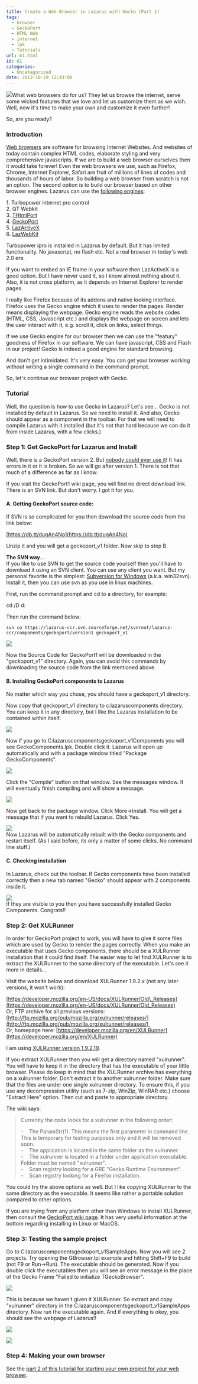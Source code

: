 ```yaml
---
title: Create a Web Browser in Lazarus with Gecko (Part 1)
tags:
  - browser
  - GeckoPort
  - HTML Web
  - internet
  - lpk
  - Tutorials
url: 61.html
id: 61
categories:
  - Uncategorized
date: 2013-10-29 12:43:00
---
```


![](http://4.bp.blogspot.com/-F167n1pr6Kk/Um-qCFAy0SI/AAAAAAAABSE/fCp76waB7HE/s1600/firefox-funny-icon.jpg)What web browsers do for us? They let us browse the internet, serve some wicked features that we love and let us customize them as we wish. Well, now it's time to make your own and customize it even further!  
  
  
So, are you ready?  
  

### Introduction

  
[Web browsers](http://en.wikipedia.org/wiki/Web_browser) are software for browsing Internet Websites. And websites of today contain complex HTML codes, elaborate styling and very comprehensive javascripts. If we are to build a web browser ourselves then it would take forever! Even the web browsers we use, such as Firefox, Chrome, Internet Explorer, Safari are fruit of millions of lines of codes and thousands of hours of labor. So building a web browser from scratch is not an option. The second option is to build our browser based on other browser engines. Lazarus can use the [following engines](http://wiki.freepascal.org/Webbrowser):  
  
1\. Turbopower internet pro control  
2\. QT Webkit  
3\. [THtmlPort](http://wiki.freepascal.org/THtmlPort)  
4\. [GeckoPort](http://wiki.freepascal.org/GeckoPort)  
5\. [LazActiveX](http://wiki.freepascal.org/LazActiveX)  
6\. [LazWebKit](http://sourceforge.net/p/lazwebkit/wiki/Home/)  
  
Turbopower ipro is installed in Lazarus by default. But it has limited functionality. No javascript, no flash etc. Not a real browser in today's web 2.0 era.  
  
If you want to embed an IE frame in your software then LazActiveX is a good option. But I have never used it, so I know almost nothing about it. Also, it is not cross platform, as it depends on Internet Explorer to render pages.  
  
I really like Firefox because of its addons and native looking interface. Firefox uses the Gecko engine which it uses to render the pages. Render means displaying the webpage. Gecko engine reads the website codes (HTML, CSS, Javascript etc.) and displays the webpage on screen and lets the user interact with it, e.g. scroll it, click on links, select things.  
  
If we use Gecko engine for our browser then we can use the "featury" goodness of Firefox in our software. We can have javascript, CSS and Flash in our project! Gecko is indeed a good engine for standard browsing.  
  
And don't get intimidated. It's very easy. You can get your browser working without writing a single command in the command prompt.  
  
So, let's continue our browser project with Gecko.  
  
  

### Tutorial

  
Well, the question is how to use Gecko in Lazarus? Let's see... Gecko is not installed by default in Lazarus. So we need to install it. And also, Gecko should appear as a component in the toolbar. For that we will need to compile Lazarus with it installed (but it's not that hard because we can do it from inside Lazarus, with a few clicks.)  
  
  

### Step 1: Get GeckoPort for Lazarus and Install

  
Well, there is a GeckoPort version 2. But [nobody could ever use it](http://forum.lazarus.freepascal.org/index.php/topic,19437.msg110804.html#msg110804)! It has errors in it or it is broken. So we will go after version 1. There is not that much of a difference as far as I know.  
  
If you visit the GeckoPort1 wiki page, you will find no direct download link. There is an SVN link. But don't worry. I got it for you.  
  

#### A. Getting GeckoPort source code:

  
If SVN is so complicated for you then download the source code from the link below:  
  
[https://db.tt/dugAn4No](https://db.tt/dugAn4No)  
  
Unzip it and you will get a geckoport\_v1 folder. Now skip to step B.  
  
**The SVN way**...  
If you like to use SVN to get the source code yourself then you'll have to download it using an SVN client. You can use any client you want. But my personal favorite is the simplest: [Subversion for Windows](http://sourceforge.net/projects/win32svn/) (a.k.a. win32svn). Install it, then you can use svn as you use in linux machines.  
  
First, run the command prompt and cd to a directory, for example:  
  

cd /D d:

  
Then run the command below:  
  
`svn co https://lazarus-ccr.svn.sourceforge.net/svnroot/lazarus-ccr/components/geckoport/version1 geckoport_v1`  
  
![](http://1.bp.blogspot.com/--Yl3eQk9B-Y/Um-jpr7x35I/AAAAAAAABQ4/sX60mNykXAk/s1600/geckoport-svn-co-lazarus.gif)  
  
Now the Source Code for GeckoPort1 will be downloaded in the "geckoport\_v1" directory. Again, you can avoid this commands by downloading the source code from the link mentioned above.  
  

#### B. Installing GeckoPort components to Lazarus

  
No matter which way you chose, you should have a geckoport\_v1 directory.  
  
Now copy that geckoport\_v1 directory to c:lazaruscomponents directory. You can keep it in any directory, but I like the Lazarus installation to be contained within itself.  
  
![](http://2.bp.blogspot.com/-Bg8CpKpfnVY/Um-l_vl4x8I/AAAAAAAABRE/p7fVFNYZ92s/s1600/geckoport-install-lazarus.gif)  
  
Now if you go to C:lazaruscomponentsgeckoport\_v1Components you will see GeckoComponents.lpk. Double click it. Lazarus will open up automatically and with a package window titled "Package GeckoComponents".  
  
![](http://1.bp.blogspot.com/-Ie3HGJL8acE/Um-mzy8S1ZI/AAAAAAAABRM/RNK0PqTkUZw/s1600/geckoport-install-lazarus-2.gif)  
  
Click the "Compile" button on that window. See the messages window. It will eventually finish compiling and will show a message.  
  
![](http://1.bp.blogspot.com/-To0h0kJMys0/Um-n7HmQOvI/AAAAAAAABRg/6ekZxlbFZYE/s1600/geckoport-install-lazarus-4.gif)  
  
Now get back to the package window. Click More->Install. You will get a message that if you want to rebuild Lazarus. Click Yes.  
  
![](http://3.bp.blogspot.com/-WmIwjA3qiyg/Um-no1AAxOI/AAAAAAAABRY/bthpuTk2vmc/s1600/geckoport-install-lazarus-3.gif)  
Now Lazarus will be automatically rebuilt with the Gecko components and restart itself. (As I said before, its only a matter of some clicks. No command line stuff.)  
  

#### C. Checking installation

  
In Lazarus, check out the toolbar. If Gecko components have been installed correctly then a new tab named "Gecko" should appear with 2 components inside it.  
  
![](http://4.bp.blogspot.com/-0Mtbk_iwvQI/Um-sBUZVTuI/AAAAAAAABSQ/92a8wFea22I/s1600/geckoport-in-lazarus-toolbar.gif)  
If they are visible to you then you have successfully installed Gecko Components. Congrats!!  
  
  

### Step 2: Get XULRunner

  
In order for GeckoPort project to work, you will have to give it some files which are used by Gecko to render the pages correctly. When you make an executable that uses Gecko components, there should be a XULRunner installation that it could find itself. The easier way to let find XULRunner is to extract the XULRunner to the same directory of the executable. Let's see it more in details...  
  
Visit the website below and download XULRunner 1.9.2.x (not any later versions, it won't work):  
  
[https://developer.mozilla.org/en-US/docs/XULRunner/Old\_Releases](https://developer.mozilla.org/en-US/docs/XULRunner/Old_Releases)  
Or, FTP archive for all previous versions: [http://ftp.mozilla.org/pub/mozilla.org/xulrunner/releases/](http://ftp.mozilla.org/pub/mozilla.org/xulrunner/releases/)   
Or, homepage here: [https://developer.mozilla.org/en/XULRunner](https://developer.mozilla.org/en/XULRunner)  
  
I am using [XULRunner version 1.9.2.19](http://ftp.mozilla.org/pub/mozilla.org/xulrunner/releases/1.9.2.19/runtimes/xulrunner-1.9.2.19.en-US.win32.zip).  
  
If you extract XULRunner then you will get a directory named "xulrunner". You will have to keep it in the directory that has the executable of your little browser. Please do keep in mind that the XULRunner archive has everything on a xulrunner folder. Don't extract it to another xulrunner folder. Make sure that the files are under one single xulrunner directory. To ensure this, if you use any decompression utility (such as 7-zip, WinZip, WinRAR etc.) choose "Extract Here" option. Then cut and paste to appropriate directory.  
  
The wiki says:  

> Currently the code looks for a xulrunner in the following order:  
>   
> \-    The ParamStr(1). This means the first parameter in command line. This is temporary for testing purposes only and it will be removed soon.  
> \-    The application is located in the same folder as the xulrunner.  
> \-    The xulrunner is located in a folder under application executable. Folder must be named "xulrunner".  
> \-    Scan registry looking for a GRE "Gecko Runtime Environment".  
> \-    Scan registry looking for a Firefox installation.

  
You could try the above options as well. But I like copying XULRunner to the same directory as the executable. It seems like rather a portable solution compared to other options.  
  
If you are trying from any platform other than Windows to install XULRunner, then consult the [GeckoPort wiki page](http://wiki.freepascal.org/GeckoPort). It has very useful information at the bottom regarding installing in Linux or MacOS.  
  
  

### Step 3: Testing the sample project

  
Go to C:lazaruscomponentsgeckoport\_v1SampleApps. Now you will see 2 projects. Try opening the GBrowser.lpi example and hitting Shift+F9 to build (not F9 or Run->Run). The executable should be generated. Now if you double click the executables then you will see an error message in the place of the Gecko Frame "Failed to initialize TGeckoBrowser".  
  
![](http://1.bp.blogspot.com/-aN30RzripQ8/Um-pU8L1xMI/AAAAAAAABR8/ai6RNCH3J3A/s1600/geckoport-install-lazarus-6a.gif)  
  
This is because we haven't given it XULRunner. So extract and copy "xulrunner" directory in the C:lazaruscomponentsgeckoport\_v1SampleApps directory. Now run the executable again. And if everything is okey, you should see the webpage of Lazarus!!  
  
  
![](http://4.bp.blogspot.com/-lLfCiM5LYIc/Um-oYiTv49I/AAAAAAAABRo/XNBvXLenbqc/s1600/geckoport-install-lazarus-5.gif)  
  
![](http://3.bp.blogspot.com/-uxkrtHul2S0/Um-ov2vb9zI/AAAAAAAABRw/nwjTMiLO6JE/s1600/geckoport-install-lazarus-6.gif)  
  
  

### Step 4: Making your own browser

  
See the [part 2 of this tutorial for starting your own project for your web browser](http://lazplanet.blogspot.com/2013/11/browser-in-lazarus-with-gecko-pt2.html).